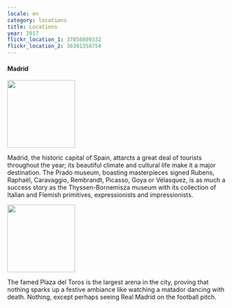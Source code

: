 ```yaml
---
locale: en
category: locations
title: Locations
year: 2017
flickr_location_1: 37056809332
flickr_location_2: 36391358754
---
```



#### Madrid

<div class="nk-post-text mt-0">
    <img style="height: 155px;" class="pull-left mt-0" src="{% flickr_image page.flickr_location_1 %}" alt="">
        <p class="text-white">
Madrid, the historic capital of Spain, attarcts a great deal of tourists throughout the year;
its beautiful climate and cultural life make it a major destination. The Prado museum, boasting
masterpieces signed Rubens, Raphaël, Caravaggio, Rembrandt, Picasso, Goya or Vélasquez, is as
much a success story as the Thyssen-Bornemisza museum with its collection of Italian and
Flemish primitives, expressionists and impressionists.
</p>
</div>

<div class="nk-post-text mt-0">
    <img style="height: 155px;" class="pull-left mt-0" src="{% flickr_image page.flickr_location_2 %}" alt="">
        <p class="text-white">
The famed Plaza del Toros is the largest arena in the city,
proving that nothing sparks up a festive ambiance like watching
a matador dancing with death. Nothing, except perhaps seeing
Real Madrid on the football pitch.
</p>
</div>




